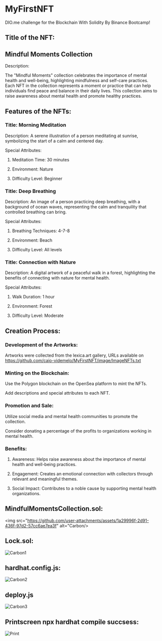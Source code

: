 # MyFirstNFT

DIO.me challenge for the Blockchain With Solidity By Binance Bootcamp!

## Title of the NFT:

## Mindful Moments Collection

Description:

The "Mindful Moments" collection celebrates the importance of mental health and well-being, highlighting mindfulness and self-care practices. Each NFT in the collection represents a moment or practice that can help individuals find peace and balance in their daily lives. This collection aims to raise awareness about mental health and promote healthy practices.

## Features of the NFTs:

### Title: Morning Meditation

Description: A serene illustration of a person meditating at sunrise, symbolizing the start of a calm and centered day.

Special Attributes:

1. Meditation Time: 30 minutes

2. Environment: Nature

3. Difficulty Level: Beginner

### Title: Deep Breathing

Description: An image of a person practicing deep breathing, with a background of ocean waves, representing the calm and tranquility that controlled breathing can bring.

Special Attributes:

1. Breathing Techniques: 4-7-8

2. Environment: Beach

3. Difficulty Level: All levels

### Title: Connection with Nature

Description: A digital artwork of a peaceful walk in a forest, highlighting the benefits of connecting with nature for mental health.

Special Attributes:

1. Walk Duration: 1 hour

2. Environment: Forest

3. Difficulty Level: Moderate

## Creation Process:

### Development of the Artworks:

Artworks were collected from the lexica.art gallery, URLs available on https://github.com/caio-videmelo/MyFirstNFT/image/ImageNFTs.txt

### Minting on the Blockchain:

Use the Polygon blockchain on the OpenSea platform to mint the NFTs.

Add descriptions and special attributes to each NFT.

### Promotion and Sale:

Utilize social media and mental health communities to promote the collection.

Consider donating a percentage of the profits to organizations working in mental health.

### Benefits:

1. Awareness: Helps raise awareness about the importance of mental health and well-being practices.

2. Engagement: Creates an emotional connection with collectors through relevant and meaningful themes.

3. Social Impact: Contributes to a noble cause by supporting mental health organizations.

## MindfulMomentsCollection.sol:

<img src="https://github.com/user-attachments/assets/1a29996f-2d91-436f-97d2-57cc6ae7ea3f" alt="Carbon/>

## Lock.sol:

<img src="https://github.com/user-attachments/assets/9e254850-71db-4998-a787-e32ffbb52a8b" alt="Carbon1"/>

## hardhat.config.js:

<img src="https://github.com/user-attachments/assets/9bcddfb1-baad-4169-8141-ec63270a7202" alt="Carbon2"/>

## deploy.js

<img src="https://github.com/user-attachments/assets/32acdf15-d287-4d3c-98a1-37735d2daca4" alt="Carbon3"/>

## Printscreen npx hardhat compile succsess:

<img src="https://github.com/user-attachments/assets/2292e5a0-b584-4076-aca0-27ec3acff8c8" alt="Print"/>
